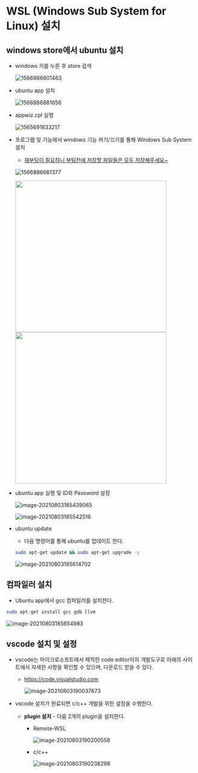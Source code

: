 # WSL (Windows Sub System for Linux) 설치
## windows store에서 ubuntu 설치

* windows 키를 누른 후 store 검색

  ![1566886801463](.README.assets/1566886801463.png)

* ubuntu app 설치

  ![1566886881656](.README.assets/1566886881656.png)

* appwiz.cpl 실행

  ![1565691833217](.README.assets/1565691833217.png)

* 프로그램 및 기능에서 windows 기능 켜기/끄기를 통해 Windows Sub System 설치

  * <u>재부팅이 필요하니 부팅전에 저장할 파일들은 모두 저장해주세요\~</u>

  ![1566886681377](.README.assets/1566886681377.png)

  <img src=".README.assets/1566886637510.png" width=400px/><img src=".README.assets/1566886699021.png" width = 400px/>

* ubuntu app 실행 및 ID와 Password 설정

  ![image-20210803185439065](.README.assets/image-20210803185439065.png)

  ![image-20210803185542516](.README.assets/image-20210803185542516.png)

* ubuntu update

  * 다음 명령어를 통해 ubuntu를 업데이트 한다.

  ```bash
  sudo apt-get update && sudo apt-get upgrade -y
  ```
  
  ![image-20210803185614702](.README.assets/image-20210803185614702.png)



## 컴파일러 설치

* Ubuntu app에서 gcc 컴파일러를 설치한다.

```zsh
sudo apt-get install gcc gdb llvm
```

![image-20210803185654983](.README.assets/image-20210803185654983.png)



## vscode 설치 및 설정

- vscode는 마이크로소프트에서 제작한 code editor이자 개발도구로 아래의 사이트에서 자세한 사항을 확인할 수 있으며, 다운로드 받을 수 있다. 

  - https://code.visualstudio.com

    ![image-20210803190037673](.README.assets/image-20210803190037673.png)

- vscode 설치가 완료되면 c/c++ 개발을 위한 설정을 수행한다. 

  - **plugin 설치** - 다음 2개의 plugin을 설치한다.

    - Remote-WSL

      ![image-20210803190200558](.README.assets/image-20210803190200558.png)

    - c/c++

      ![image-20210803190238298](.README.assets/image-20210803190238298.png)

